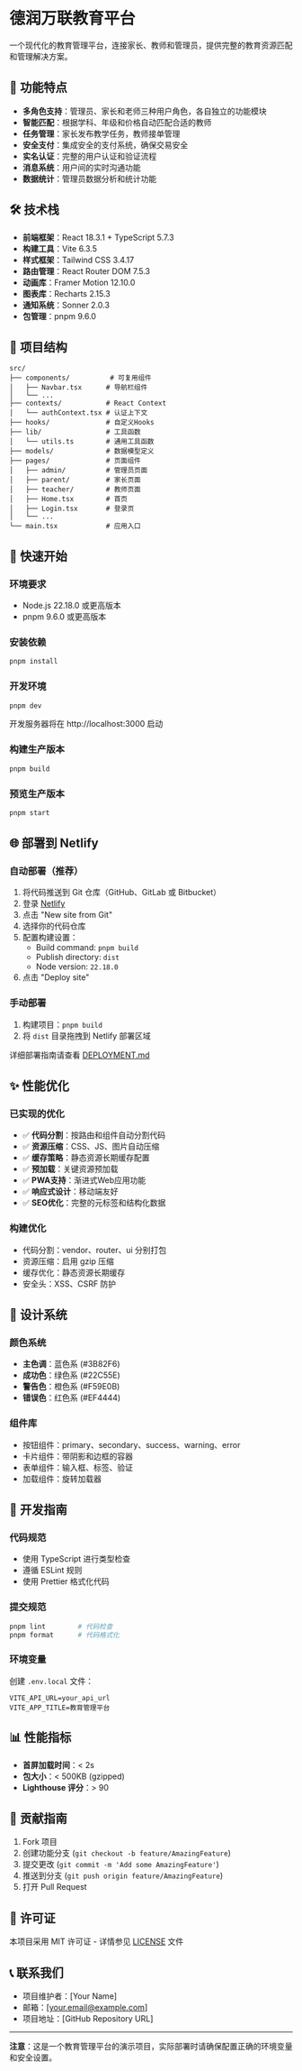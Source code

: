 # 德润万联教育平台

一个现代化的教育管理平台，连接家长、教师和管理员，提供完整的教育资源匹配和管理解决方案。

## 🚀 功能特点

- **多角色支持**：管理员、家长和老师三种用户角色，各自独立的功能模块
- **智能匹配**：根据学科、年级和价格自动匹配合适的教师
- **任务管理**：家长发布教学任务，教师接单管理
- **安全支付**：集成安全的支付系统，确保交易安全
- **实名认证**：完整的用户认证和验证流程
- **消息系统**：用户间的实时沟通功能
- **数据统计**：管理员数据分析和统计功能

## 🛠️ 技术栈

- **前端框架**：React 18.3.1 + TypeScript 5.7.3
- **构建工具**：Vite 6.3.5
- **样式框架**：Tailwind CSS 3.4.17
- **路由管理**：React Router DOM 7.5.3
- **动画库**：Framer Motion 12.10.0
- **图表库**：Recharts 2.15.3
- **通知系统**：Sonner 2.0.3
- **包管理**：pnpm 9.6.0

## 📁 项目结构

```
src/
├── components/          # 可复用组件
│   ├── Navbar.tsx      # 导航栏组件
│   └── ...
├── contexts/           # React Context
│   └── authContext.tsx # 认证上下文
├── hooks/              # 自定义Hooks
├── lib/                # 工具函数
│   └── utils.ts        # 通用工具函数
├── models/             # 数据模型定义
├── pages/              # 页面组件
│   ├── admin/          # 管理员页面
│   ├── parent/         # 家长页面
│   ├── teacher/        # 教师页面
│   ├── Home.tsx        # 首页
│   ├── Login.tsx       # 登录页
│   └── ...
└── main.tsx            # 应用入口
```

## 🚀 快速开始

### 环境要求

- Node.js 22.18.0 或更高版本
- pnpm 9.6.0 或更高版本

### 安装依赖

```bash
pnpm install
```

### 开发环境

```bash
pnpm dev
```

开发服务器将在 http://localhost:3000 启动

### 构建生产版本

```bash
pnpm build
```

### 预览生产版本

```bash
pnpm start
```

## 🌐 部署到 Netlify

### 自动部署（推荐）

1. 将代码推送到 Git 仓库（GitHub、GitLab 或 Bitbucket）
2. 登录 [Netlify](https://netlify.com)
3. 点击 "New site from Git"
4. 选择你的代码仓库
5. 配置构建设置：
   - Build command: `pnpm build`
   - Publish directory: `dist`
   - Node version: `22.18.0`
6. 点击 "Deploy site"

### 手动部署

1. 构建项目：`pnpm build`
2. 将 `dist` 目录拖拽到 Netlify 部署区域

详细部署指南请查看 [DEPLOYMENT.md](./DEPLOYMENT.md)

## ✨ 性能优化

### 已实现的优化

- ✅ **代码分割**：按路由和组件自动分割代码
- ✅ **资源压缩**：CSS、JS、图片自动压缩
- ✅ **缓存策略**：静态资源长期缓存配置
- ✅ **预加载**：关键资源预加载
- ✅ **PWA支持**：渐进式Web应用功能
- ✅ **响应式设计**：移动端友好
- ✅ **SEO优化**：完整的元标签和结构化数据

### 构建优化

- 代码分割：vendor、router、ui 分别打包
- 资源压缩：启用 gzip 压缩
- 缓存优化：静态资源长期缓存
- 安全头：XSS、CSRF 防护

## 🎨 设计系统

### 颜色系统

- **主色调**：蓝色系 (#3B82F6)
- **成功色**：绿色系 (#22C55E)
- **警告色**：橙色系 (#F59E0B)
- **错误色**：红色系 (#EF4444)

### 组件库

- 按钮组件：primary、secondary、success、warning、error
- 卡片组件：带阴影和边框的容器
- 表单组件：输入框、标签、验证
- 加载组件：旋转加载器

## 🔧 开发指南

### 代码规范

- 使用 TypeScript 进行类型检查
- 遵循 ESLint 规则
- 使用 Prettier 格式化代码

### 提交规范

```bash
pnpm lint        # 代码检查
pnpm format      # 代码格式化
```

### 环境变量

创建 `.env.local` 文件：

```env
VITE_API_URL=your_api_url
VITE_APP_TITLE=教育管理平台
```

## 📊 性能指标

- **首屏加载时间**：< 2s
- **包大小**：< 500KB (gzipped)
- **Lighthouse 评分**：> 90

## 🤝 贡献指南

1. Fork 项目
2. 创建功能分支 (`git checkout -b feature/AmazingFeature`)
3. 提交更改 (`git commit -m 'Add some AmazingFeature'`)
4. 推送到分支 (`git push origin feature/AmazingFeature`)
5. 打开 Pull Request

## 📄 许可证

本项目采用 MIT 许可证 - 详情参见 [LICENSE](LICENSE) 文件

## 📞 联系我们

- 项目维护者：[Your Name]
- 邮箱：[your.email@example.com]
- 项目地址：[GitHub Repository URL]

---

**注意**：这是一个教育管理平台的演示项目，实际部署时请确保配置正确的环境变量和安全设置。